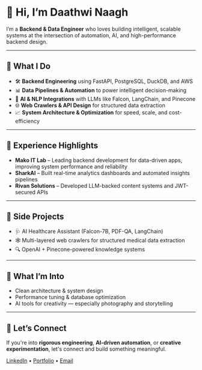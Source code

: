 # 👋 Hi, I’m Daathwi Naagh

I’m a **Backend & Data Engineer** who loves building intelligent, scalable systems at the intersection of automation, AI, and high-performance backend design.

---

## 💼 What I Do

- 🛠 **Backend Engineering** using FastAPI, PostgreSQL, DuckDB, and AWS
- 📊 **Data Pipelines & Automation** to power intelligent decision-making
- 🧠 **AI & NLP Integrations** with LLMs like Falcon, LangChain, and Pinecone
- 🌐 **Web Crawlers & API Design** for structured data extraction
- 📈 **System Architecture & Optimization** for speed, scale, and cost-efficiency

---

## 🚀 Experience Highlights

- **Mako IT Lab** – Leading backend development for data-driven apps, improving system performance and reliability
- **SharkAI** – Built real-time analytics dashboards and automated insights pipelines
- **Rivan Solutions** – Developed LLM-backed content systems and JWT-secured APIs

---

## 🧪 Side Projects

- 🩺 AI Healthcare Assistant (Falcon-7B, PDF-QA, LangChain)
- 🕸 Multi-layered web crawlers for structured medical data extraction
- 🔍 OpenAI + Pinecone-powered knowledge systems

---

## 🎯 What I’m Into

- Clean architecture & system design
- Performance tuning & database optimization
- AI tools for creativity — especially photography and storytelling

---

## 🤝 Let’s Connect

If you're into **rigorous engineering**, **AI-driven automation**, or **creative experimentation**, let's connect and build something meaningful.

<!-- Add your social links here -->
[LinkedIn](https://www.linkedin.com/in/your-profile) • [Portfolio](https://your-website.com) • [Email](mailto:your-email@example.com)
